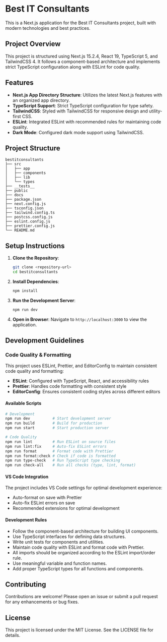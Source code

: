 # Best IT Consultants

This is a Next.js application for the Best IT Consultants project, built with modern technologies
and best practices.

## Project Overview

This project is structured using Next.js 15.2.4, React 19, TypeScript 5, and TailwindCSS 4. It
follows a component-based architecture and implements strict TypeScript configuration along with
ESLint for code quality.

## Features

- **Next.js App Directory Structure**: Utilizes the latest Next.js features with an organized app
  directory.
- **TypeScript Support**: Strict TypeScript configuration for type safety.
- **TailwindCSS**: Styled with TailwindCSS for responsive design and utility-first CSS.
- **ESLint**: Integrated ESLint with recommended rules for maintaining code quality.
- **Dark Mode**: Configured dark mode support using TailwindCSS.

## Project Structure

```
bestitconsultants
├── src
│   ├── app
│   ├── components
│   ├── lib
│   └── types
├── __tests__
├── public
├── docs
├── package.json
├── next.config.js
├── tsconfig.json
├── tailwind.config.ts
├── postcss.config.js
├── eslint.config.js
├── prettier.config.js
└── README.md
```

## Setup Instructions

1. **Clone the Repository**:

   ```bash
   git clone <repository-url>
   cd bestitconsultants
   ```

2. **Install Dependencies**:

   ```bash
   npm install
   ```

3. **Run the Development Server**:

   ```bash
   npm run dev
   ```

4. **Open in Browser**: Navigate to `http://localhost:3000` to view the application.

## Development Guidelines

### Code Quality & Formatting

This project uses ESLint, Prettier, and EditorConfig to maintain consistent code quality and
formatting:

- **ESLint**: Configured with TypeScript, React, and accessibility rules
- **Prettier**: Handles code formatting with consistent style
- **EditorConfig**: Ensures consistent coding styles across different editors

#### Available Scripts

```bash
# Development
npm run dev          # Start development server
npm run build        # Build for production
npm run start        # Start production server

# Code Quality
npm run lint         # Run ESLint on source files
npm run lint:fix     # Auto-fix ESLint errors
npm run format       # Format code with Prettier
npm run format:check # Check if code is formatted
npm run type-check   # Run TypeScript type checking
npm run check-all    # Run all checks (type, lint, format)
```

#### VS Code Integration

The project includes VS Code settings for optimal development experience:

- Auto-format on save with Prettier
- Auto-fix ESLint errors on save
- Recommended extensions for optimal development

#### Development Rules

- Follow the component-based architecture for building UI components.
- Use TypeScript interfaces for defining data structures.
- Write unit tests for components and utilities.
- Maintain code quality with ESLint and format code with Prettier.
- All imports should be organized according to the ESLint import/order rule.
- Use meaningful variable and function names.
- Add proper TypeScript types for all functions and components.

## Contributing

Contributions are welcome! Please open an issue or submit a pull request for any enhancements or bug
fixes.

## License

This project is licensed under the MIT License. See the LICENSE file for details.
